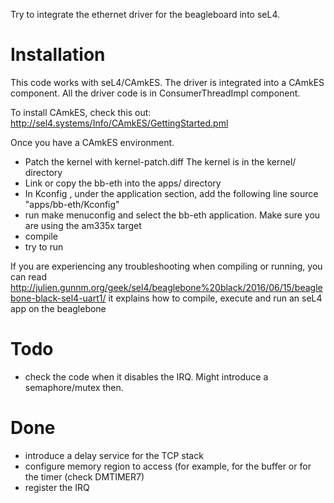 Try to integrate the ethernet driver for the beagleboard into
seL4.

# Installation
This code works with seL4/CAmkES. The driver is integrated into a CAmkES
component. All the driver code is in ConsumerThreadImpl component.

To install CAmkES, check this out:
http://sel4.systems/Info/CAmkES/GettingStarted.pml

Once you have a CAmkES environment.
 * Patch the kernel with kernel-patch.diff The kernel is in the
   kernel/ directory
 * Link or copy the bb-eth into the apps/ directory
 * In Kconfig , under the application section, add the following line
       source "apps/bb-eth/Kconfig"
 * run make menuconfig and select the bb-eth application. Make sure
   you are using the am335x target
 * compile
 * try to run

If you are experiencing any troubleshooting when compiling or running,
you can read 
http://julien.gunnm.org/geek/sel4/beaglebone%20black/2016/06/15/beaglebone-black-sel4-uart1/
it explains how to compile, execute and run an seL4 app on the beaglebone


# Todo
 * check the code when it disables the IRQ. Might introduce
   a semaphore/mutex then.

# Done
 * introduce a delay service for the TCP stack
 * configure memory region to access (for example, for the buffer
   or for the timer (check DMTIMER7)
 * register the IRQ
